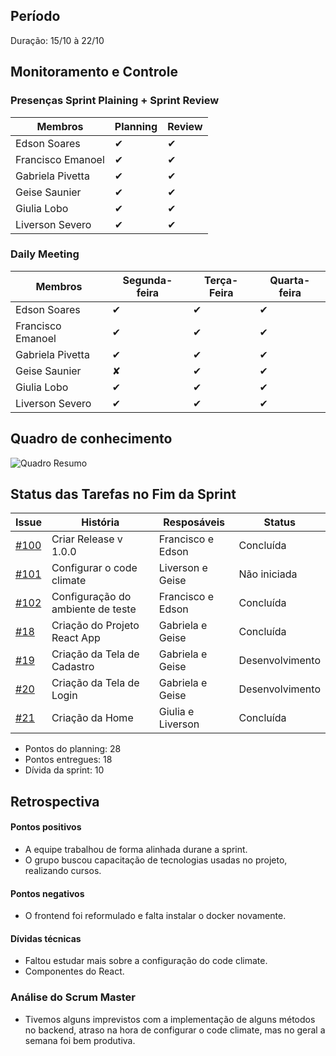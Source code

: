 ## Período
Duração: 15/10 à 22/10

## Monitoramento e Controle
### Presenças Sprint Plaining + Sprint Review
| Membros  |  Planning  |Review  |
| ------------------- | ------------------- |------------------- |
|  Edson Soares |   ✔  |   ✔  |
|  Francisco Emanoel |  ✔  |  ✔  |
|  Gabriela Pivetta |  ✔  |  ✔  |
|  Geise Saunier |  ✔  |  ✔  |
|  Giulia Lobo |  ✔  |  ✔  |
|  Liverson Severo | ✔    |  ✔  |

### Daily Meeting
| Membros | Segunda-feira | Terça-Feira | Quarta-feira 
|--|--|--|--|
| Edson Soares | ✔ | ✔ | ✔ |
| Francisco Emanoel | ✔ | ✔ | ✔ |
| Gabriela Pivetta | ✔ | ✔ | ✔ |
| Geise Saunier | ✘ | ✔ | ✔ |
| Giulia Lobo | ✔ | ✔ | ✔ |
| Liverson Severo | ✔ | ✔ | ✔ |

## Quadro de conhecimento
![Quadro Resumo](https://github.com/fga-eps-mds/2020-1-Ziguen/blob/develop/docs/imagens/quadro_conhecimento_s8.jpg)


## Status das Tarefas no Fim da Sprint
| **Issue** | **História** | **Resposáveis** | **Status** |
|--|--|--|--|
|  [#100](https://github.com/fga-eps-mds/2020-1-Ziguen/issues/100) |  Criar Release  v 1.0.0 | Francisco e Edson  |  Concluída |
|  [#101](https://github.com/fga-eps-mds/2020-1-Ziguen/issues/101) | Configurar o code climate  |  Liverson e Geise |  Não iniciada |
|  [#102](https://github.com/fga-eps-mds/2020-1-Ziguen/issues/102) | Configuração do ambiente de teste  | Francisco e Edson  |  Concluída |
|  [#18](https://github.com/fga-eps-mds/2020.1-Ziguen-Front/issues/18) | Criação do Projeto React App  | Gabriela e Geise  | Concluída  |
|  [#19](https://github.com/fga-eps-mds/2020.1-Ziguen-Front/issues/19) | Criação da Tela de Cadastro  |  Gabriela e Geise | Desenvolvimento  |
|  [#20](https://github.com/fga-eps-mds/2020.1-Ziguen-Front/issues/20) | Criação da Tela de Login  | Gabriela e Geise  |  Desenvolvimento |
|  [#21](https://github.com/fga-eps-mds/2020.1-Ziguen-Front/issues/21) | Criação da Home  | Giulia e Liverson  | Concluída  |



- Pontos do planning: 28
- Pontos entregues: 18
- Dívida da sprint: 10



## Retrospectiva
#### Pontos positivos
- A equipe trabalhou de forma alinhada durane a sprint.
- O grupo buscou capacitação de tecnologias usadas no projeto, realizando cursos.

#### Pontos negativos
- O frontend foi reformulado e falta instalar o docker novamente.

#### Dívidas técnicas
- Faltou estudar mais sobre a configuração do code climate.
- Componentes do React.

### Análise do Scrum Master
- Tivemos alguns imprevistos com a implementação de alguns métodos no backend, atraso na hora de configurar o code climate, mas no geral a semana foi bem produtiva.